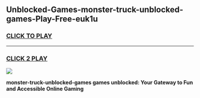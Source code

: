 
## Unblocked-Games-monster-truck-unblocked-games-Play-Free-euk1u
<h3>
<a href="https://premium76.site?title=monster-truck-unblocked-games&ref=19M">CLICK TO PLAY</a></h3>
<hr>

<h3>
<a href="https://premium76.site?title=monster-truck-unblocked-games&ref=19M">CLICK 2 PLAY</a>
  
</h3>

<a href="https://premium76.site?title=monster-truck-unblocked-games&ref=19M"><img src="https://clearcache.store/games.png"></a>


**monster-truck-unblocked-games games unblocked: Your Gateway to Fun and Accessible Online Gaming**
